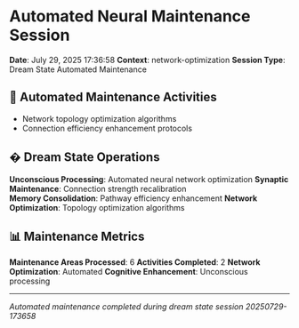 # Automated Neural Maintenance Session

**Date**: July 29, 2025 17:36:58
**Context**: network-optimization
**Session Type**: Dream State Automated Maintenance

## 🔧 Automated Maintenance Activities

- Network topology optimization algorithms
 - Connection efficiency enhancement protocols


## � Dream State Operations

**Unconscious Processing**: Automated neural network optimization
**Synaptic Maintenance**: Connection strength recalibration  
**Memory Consolidation**: Pathway efficiency enhancement
**Network Optimization**: Topology optimization algorithms

## 📊 Maintenance Metrics

**Maintenance Areas Processed**: 6
**Activities Completed**: 2
**Network Optimization**: Automated
**Cognitive Enhancement**: Unconscious processing

---

*Automated maintenance completed during dream state session 20250729-173658*

